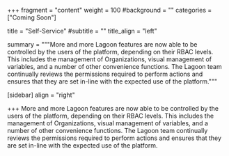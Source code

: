+++
fragment = "content"
weight = 100
#background = ""
categories = ["Coming Soon"]

title = "Self-Service"
#subtitle = ""
title_align = "left"

summary = """More and more Lagoon features are now able to be controlled by the users of the platform, depending on their RBAC levels. This includes the management of Organizations, visual management of variables, and a number of other convenience functions. The Lagoon team continually reviews the permissions required to perform actions and ensures that they are set in-line with the expected use of the platform."""

[sidebar]
  align = "right"

+++
More and more Lagoon features are now able to be controlled by the users of the platform, depending on their RBAC levels. This includes the management of Organizations, visual management of variables, and a number of other convenience functions. The Lagoon team continually reviews the permissions required to perform actions and ensures that they are set in-line with the expected use of the platform.
